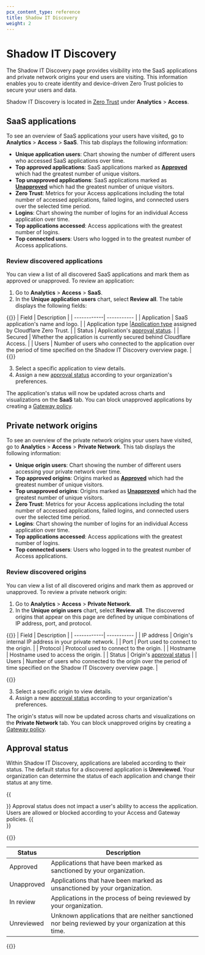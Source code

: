 ```yaml
---
pcx_content_type: reference
title: Shadow IT Discovery
weight: 2
---
```


# Shadow IT Discovery

The Shadow IT Discovery page provides visibility into the SaaS applications and private network origins your end users are visiting. This information enables you to create identity and device-driven Zero Trust policies to secure your users and data.

Shadow IT Discovery is located in [Zero Trust](https://one.dash.cloudflare.com) under **Analytics** > **Access**.

## SaaS applications

To see an overview of SaaS applications your users have visited, go to **Analytics** > **Access** > **SaaS**. This tab displays the following information:

- **Unique application users**: Chart showing the number of different users who accessed SaaS applications over time.
- **Top approved applications**: SaaS applications marked as [**Approved**](#approval-status) which had the greatest number of unique visitors.
- **Top unapproved applications**: SaaS applications marked as [**Unapproved**](#approval-status) which had the greatest number of unique visitors.
- **Zero Trust**: Metrics for your Access applications including the total number of accessed applications, failed logins, and connected users over the selected time period.
- **Logins**: Chart showing the number of logins for an individual Access application over time.
- **Top applications accessed**: Access applications with the greatest number of logins.
- **Top connected users**: Users who logged in to the greatest number of Access applications.

### Review discovered applications

You can view a list of all discovered SaaS applications and mark them as approved or unapproved. To review an application:

1. Go to **Analytics** > **Access** > **SaaS**.
2. In the **Unique application users** chart, select **Review all**. The table displays the following fields:

{{<table-wrap>}}
| Field | Description |
| ------------| ----------- |
| Application | SaaS application's name and logo. |
| Application type |[Application type](/cloudflare-one/policies/gateway/application-app-types/#app-types) assigned by Cloudflare Zero Trust. |
| Status | Application's [approval status](#approval-status). |
| Secured | Whether the application is currently secured behind Cloudflare Access. |
| Users | Number of users who connected to the application over the period of time specified on the Shadow IT Discovery overview page. |
{{</table-wrap>}}

3. Select a specific application to view details.
4. Assign a new [approval status](#approval-status) according to your organization's preferences.

The application's status will now be updated across charts and visualizations on the **SaaS** tab. You can block unapproved applications by creating a [Gateway policy](/cloudflare-one/policies/gateway/).

## Private network origins

To see an overview of the private network origins your users have visited, go to **Analytics** > **Access** > **Private Network**. This tab displays the following information:

- **Unique origin users**: Chart showing the number of different users accessing your private network over time.
- **Top approved origins**: Origins marked as [**Approved**](#approval-status) which had the greatest number of unique visitors.
- **Top unapproved origins**: Origins marked as [**Unapproved**](#approval-status) which had the greatest number of unique visitors.
- **Zero Trust**: Metrics for your Access applications including the total number of accessed applications, failed logins, and connected users over the selected time period.
- **Logins**: Chart showing the number of logins for an individual Access application over time.
- **Top applications accessed**: Access applications with the greatest number of logins.
- **Top connected users**: Users who logged in to the greatest number of Access applications.

### Review discovered origins

You can view a list of all discovered origins and mark them as approved or unapproved. To review a private network origin:

1. Go to **Analytics** > **Access** > **Private Network**.
2. In the **Unique origin users** chart, select **Review all**. The discovered origins that appear on this page are defined by unique combinations of IP address, port, and protocol.

{{<table-wrap>}}
| Field | Description |
| ------------| ----------- |
| IP address | Origin's internal IP address in your private network. |
| Port | Port used to connect to the origin. |
| Protocol | Protocol used to connect to the origin. |
| Hostname | Hostname used to access the origin. |
| Status | Origin's [approval status](#approval-status) |
| Users | Number of users who connected to the origin over the period of time specified on the Shadow IT Discovery overview page. |

{{</table-wrap>}}

3. Select a specific origin to view details.
4. Assign a new [approval status](#approval-status) according to your organization's preferences.

The origin's status will now be updated across charts and visualizations on the **Private Network** tab. You can block unapproved origins by creating a [Gateway policy](/cloudflare-one/policies/gateway/).

## Approval status

Within Shadow IT Discovery, applications are labeled according to their status. The default status for a discovered application is **Unreviewed**. Your organization can determine the status of each application and change their status at any time.

{{<Aside type="note">}}
Approval status does not impact a user's ability to access the application. Users are allowed or blocked according to your Access and Gateway policies.
{{</Aside>}}

{{<table-wrap>}}

| Status     | Description                                                                                            |
| ---------- | ------------------------------------------------------------------------------------------------------ |
| Approved   | Applications that have been marked as sanctioned by your organization.                                 |
| Unapproved | Applications that have been marked as unsanctioned by your organization.                               |
| In review  | Applications in the process of being reviewed by your organization.                                    |
| Unreviewed | Unknown applications that are neither sanctioned nor being reviewed by your organization at this time. |

{{</table-wrap>}}
